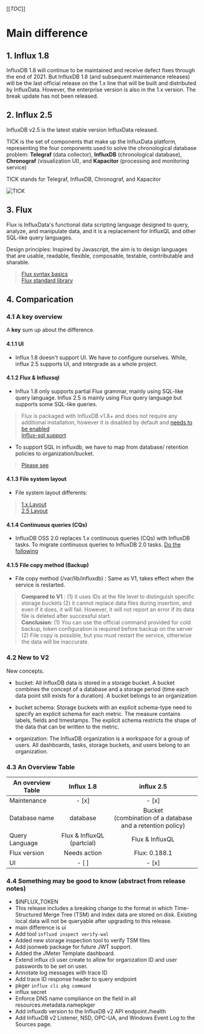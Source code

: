 [[_TOC_]]
# Main difference

## 1. Influx 1.8
InfluxDB 1.8 will continue to be maintained and receive defect fixes through the end of 2021. But InfluxDB 1.8 (and subsequent maintenance releases) will be the last official release on the 1.x line that will be built and distributed by InfluxData. However, the enterprise version is also in the 1.x version. The break update has not been released. 

## 2. Influx 2.5
InfluxDB v2.5 is the latest stable version InfluxData released.

TICK is the set of components that make up the InfluxData platform, representing the four components used to solve the chronological database problem: **Telegraf** (data collector), **InfluxDB** (chronological database), **Chronograf** (visualization UI), and **Kapacitor** (processing and monitoring service)

TICK stands for Telegraf, InfluxDB, Chronograf, and Kapacitor

![TICK](https://w2.influxdata.com/wp-content/uploads/Influx-1.0-Diagram_04.20.2020v2.png)

## 3. Flux
Flux is InfluxData's functional data scripting language designed to query, analyze, and manipulate data, and it is a replacement for InfluxQL and other SQL-like query languages.

Design principles: Inspired by Javascript, the aim is to design languages that are usable, readable, flexible, composable, testable, contributable and sharable.
> [Flux syntax basics](https://docs.influxdata.com/flux/v0.x/get-started/syntax-basics/) </br>
> [Flux standard library](https://docs.influxdata.com/flux/v0.x/stdlib/)


## 4. Comparication

### 4.1 A key overview
A **key** sum up about the difference. 

#### 4.1.1 UI
- Influx 1.8 doesn't support UI. We have to configure ourselves. While, influx 2.5 supports UI, and intergrade as a whole project.
#### 4.1.2 Flux & Influxsql
- Influx 1.8 only supports partial Flux grammar, mainly using SQL-like query language. Influx 2.5 is mainly using Flux query language but supports some SQL-like queries.
> Flux is packaged with InfluxDB v1.8+ and does not require any additional installation, however it is disabled by default and [needs to be enabled](https://docs.influxdata.com/influxdb/v1.8/flux/installation/) </br>
> [Influx-sql support](https://docs.influxdata.com/influxdb/v2.5/query-data/influxql/#influxql-support)
- To support SQL in influxdb, we have to map from database/ retention policies to organization/bucket. 
>[Please see](https://docs.influxdata.com/influxdb/v2.5/query-data/influxql/dbrp/#create-dbrp-mappings)
#### 4.1.3 File system layout
- File system layout differents:
> [1.x Layout](https://docs.influxdata.com/influxdb/v1.8/concepts/file-system-layout/) </br>
> [2.5 Layout](https://docs.influxdata.com/influxdb/v2.5/reference/internals/file-system-layout/)
#### 4.1.4 Continuous queries (CQs)
- InfluxDB OSS 2.0 replaces 1.x continuous queries (CQs) with InfluxDB tasks. To migrate continuous queries to InfluxDB 2.0 tasks. [Do the following](https://docs.influxdata.com/influxdb/v2.5/upgrade/v1-to-v2/migrate-cqs/)
#### 4.1.5 File copy method (Backup)
- File copy method (/var/lib/influxdb) : Same as V1, takes effect when the service is restarted.

> **Compared to V1** : (1) it uses IDs at the file level to distinguish specific storage buckets (2) it cannot replace data files during insertion, and even if it does, it will fail. However, it will not report an error if its data file is deleted after successful start. </br>
> **Conclusion**: (1) You can use the official command provided for cold backup, token configuration is required before backup on the server (2) File copy is possible, but you must restart the service, otherwise the data will be inaccurate.

### 4.2 New to V2

New concepts.

- bucket: All InfluxDB data is stored in a storage bucket. A bucket combines the concept of a database and a storage period (time each data point still exists for a duration). A bucket belongs to an organization

- bucket schema: Storage buckets with an explicit schema-type need to specify an explicit schema for each metric. The measure contains labels, fields and timestamps. The explicit schema restricts the shape of the data that can be written to the metric.

- organization: The InfluxDB organization is a workspace for a group of users. All dashboards, tasks, storage buckets, and users belong to an organization.

### 4.3 An Overview Table


| An overview Table     |         Influx 1.8         |                           influx 2.5                           |
| -------------- | :------------------------: | :------------------------------------------------------------: |
| Maintenance    |           - [x]            |                             - [x]                              |
| Database name  |          database          | Bucket <br/>(combination of a database and a retention policy) |
| Query Language | Flux & InfluxQL (partcial) |                        Flux & InfluxQL                         |
| Flux version | Needs action |                        Flux: 0.188.1                        |
| UI             |           - [ ]            |                             - [x]                              |


### 4.4 Something may be good to know (abstract from release notes)
- $INFLUX_TOKEN
- This release includes a breaking change to the format in which Time-Structured Merge Tree (TSM) and index data are stored on disk. Existing local data will not be queryable after upgrading to this release.
- main difference is ui
- Add tool `influxd inspect verify-wal`
- Added new storage inspection tool to verify TSM files
- Add jsonweb package for future JWT support.
- Added the JMeter Template dashboard.
- Extend influx cli user create to allow for organization ID and user passwords to be set on user.
- Annotate log messages with trace ID
- Add trace ID response header to query endpoint
- pkger `influx cli pkg command`
- influx secret
- Enforce DNS name compliance on the field in all resources.metadata.namepkger
- Add influxdb version to the InfluxDB v2 API endpoint./health
- Add InfluxDB v2 Listener, NSD, OPC-UA, and Windows Event Log to the Sources page.
